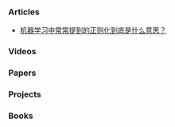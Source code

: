 ### Articles

- [机器学习中常常提到的正则化到底是什么意思？](https://www.zhihu.com/question/20924039/answer/131421690)

### Videos

### Papers

### Projects

### Books
